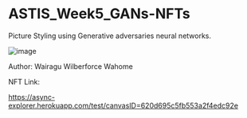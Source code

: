 # ASTIS_Week5_GANs-NFTs
Picture Styling using Generative adversaries neural networks.


![image](https://user-images.githubusercontent.com/39335569/154364200-5121d508-5b1c-4226-8837-87a0b07becd2.png)


Author: Wairagu Wilberforce Wahome

NFT Link:

https://async-explorer.herokuapp.com/test/canvasID=620d695c5fb553a2f4edc92e
